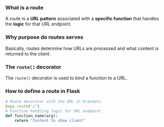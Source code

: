 ### What is a route
A route is a **URL pattern** associated with a **specific function** that handles the **logic** for that URL endpoint. 

### Why purpose do routes serves
Basically, routes determine how URLs are processed and what content is returned to the client.

### The `route()` decorator
The `route()` decorator is used to bind a function to a URL.

### How to define a route in Flask
```py
# Route decorator with the URL in brackets
@app.route('/') 
# Function handling logic for URL endpoint
def function_name(arg): 
    return "Content to show client"
```

